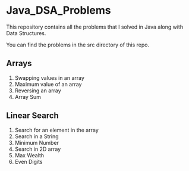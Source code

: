 # Java_DSA_Problems
This repository contains all the problems that I solved in Java along with Data Structures. 


You can find the problems in the src directory of this repo.

##  Arrays
1. Swapping values in an array
2. Maximum value of an array
3. Reversing an array
4. Array Sum

## Linear Search
1. Search for an element in the array
2. Search in a String
3. Minimum Number
4. Search in 2D array
5. Max Wealth
6. Even Digits
